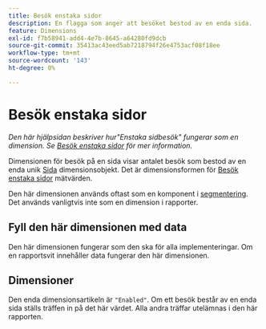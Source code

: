 ```yaml
---
title: Besök enstaka sidor
description: En flagga som anger att besöket bestod av en enda sida.
feature: Dimensions
exl-id: f7b58941-add4-4e7b-8645-a64280fd9dcb
source-git-commit: 35413ac43eed5ab7218794f26e4753acf08f18ee
workflow-type: tm+mt
source-wordcount: '143'
ht-degree: 0%

---
```


# Besök enstaka sidor

*Den här hjälpsidan beskriver hur&quot;Enstaka sidbesök&quot; fungerar som en dimension. Se [Besök enstaka sidor](../metrics/single-page-visits.md) för mer information.*

Dimensionen för besök på en sida visar antalet besök som bestod av en enda unik [Sida](page.md) dimensionsobjekt. Det är dimensionsformen för [Besök enstaka sidor](../metrics/single-page-visits.md) mätvärden.

Den här dimensionen används oftast som en komponent i [segmentering](../segmentation/seg-home.md). Det används vanligtvis inte som en dimension i rapporter.

## Fyll den här dimensionen med data

Den här dimensionen fungerar som den ska för alla implementeringar. Om en rapportsvit innehåller data fungerar den här dimensionen.

## Dimensioner

Den enda dimensionsartikeln är `"Enabled"`. Om ett besök består av en enda sida ställs träffen in på det här värdet. Alla andra träffar utelämnas i den här rapporten.
